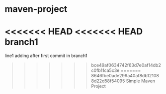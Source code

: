 # maven-project
<<<<<<< HEAD
<<<<<<< HEAD
branch1
=======
line1 adding after first commit in branch1
>>>>>>> bce49af0634742f63d7e0af14db2c0fb11ca5c3e
=======
>>>>>>> 8646fbe0ade299a40af8db121088d22d58f54095
Simple Maven Project

